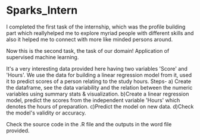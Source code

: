 # Sparks_Intern
I completed the first task of the internship, which was the profile building part which reallyhelped me to explore myriad people with different skills and also it helped me to connect with more like minded persons around.

Now this is the second task, the task of our domain!
Application of supervised machine learning.

It's a very interesting data provided here having two variables 'Score' and 'Hours'. We use the data for building a linear regression model from it, used it to predict scores of a person relating to the study hours.
Steps-
a) Create the dataframe, see the data variability and the relation between the numeric variables using summary stats & visualization.
b)Create a linear regression model, predict the scores from the independent variable 'Hours' which denotes the hours of preparation.
c)Predict the model on new data.
d)Check the model's validity or accuracy.

Check the source code in the .R file and the outputs in the word file provided.

